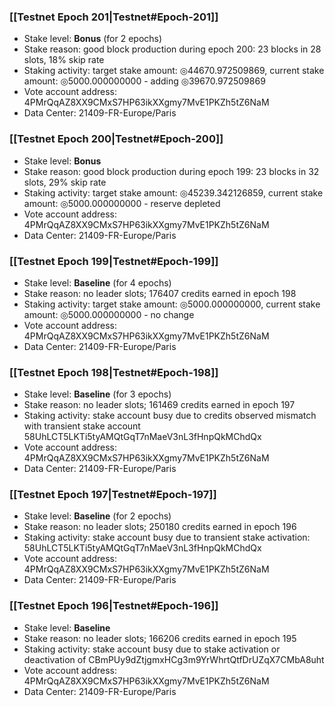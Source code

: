### [[Testnet Epoch 201|Testnet#Epoch-201]]
* Stake level: **Bonus** (for 2 epochs)
* Stake reason: good block production during epoch 200: 23 blocks in 28 slots, 18% skip rate
* Staking activity: target stake amount: ◎44670.972509869, current stake amount: ◎5000.000000000 - adding ◎39670.972509869
* Vote account address: 4PMrQqAZ8XX9CMxS7HP63ikXXgmy7MvE1PKZh5tZ6NaM
* Data Center: 21409-FR-Europe/Paris
### [[Testnet Epoch 200|Testnet#Epoch-200]]
* Stake level: **Bonus**
* Stake reason: good block production during epoch 199: 23 blocks in 32 slots, 29% skip rate
* Staking activity: target stake amount: ◎45239.342126859, current stake amount: ◎5000.000000000 - reserve depleted
* Vote account address: 4PMrQqAZ8XX9CMxS7HP63ikXXgmy7MvE1PKZh5tZ6NaM
* Data Center: 21409-FR-Europe/Paris
### [[Testnet Epoch 199|Testnet#Epoch-199]]
* Stake level: **Baseline** (for 4 epochs)
* Stake reason: no leader slots; 176407 credits earned in epoch 198
* Staking activity: target stake amount: ◎5000.000000000, current stake amount: ◎5000.000000000 - no change
* Vote account address: 4PMrQqAZ8XX9CMxS7HP63ikXXgmy7MvE1PKZh5tZ6NaM
* Data Center: 21409-FR-Europe/Paris
### [[Testnet Epoch 198|Testnet#Epoch-198]]
* Stake level: **Baseline** (for 3 epochs)
* Stake reason: no leader slots; 161469 credits earned in epoch 197
* Staking activity: stake account busy due to credits observed mismatch with transient stake account 58UhLCT5LKTi5tyAMQtGqT7nMaeV3nL3fHnpQkMChdQx
* Vote account address: 4PMrQqAZ8XX9CMxS7HP63ikXXgmy7MvE1PKZh5tZ6NaM
* Data Center: 21409-FR-Europe/Paris
### [[Testnet Epoch 197|Testnet#Epoch-197]]
* Stake level: **Baseline** (for 2 epochs)
* Stake reason: no leader slots; 250180 credits earned in epoch 196
* Staking activity: stake account busy due to transient stake activation: 58UhLCT5LKTi5tyAMQtGqT7nMaeV3nL3fHnpQkMChdQx
* Vote account address: 4PMrQqAZ8XX9CMxS7HP63ikXXgmy7MvE1PKZh5tZ6NaM
* Data Center: 21409-FR-Europe/Paris
### [[Testnet Epoch 196|Testnet#Epoch-196]]
* Stake level: **Baseline**
* Stake reason: no leader slots; 166206 credits earned in epoch 195
* Staking activity: stake account busy due to stake activation or deactivation of CBmPUy9dZtjgmxHCg3m9YrWhrtQtfDrUZqX7CMbA8uht
* Vote account address: 4PMrQqAZ8XX9CMxS7HP63ikXXgmy7MvE1PKZh5tZ6NaM
* Data Center: 21409-FR-Europe/Paris